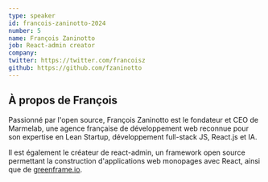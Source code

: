 ```yaml
---
type: speaker
id: francois-zaninotto-2024
number: 5
name: François Zaninotto
job: React-admin creator
company: 
twitter: https://twitter.com/francoisz
github: https://github.com/fzaninotto
---
```


## À propos de François

Passionné par l'open source, François Zaninotto est le fondateur et CEO de Marmelab, une agence française de développement web reconnue pour son expertise en Lean Startup, développement full-stack JS, React.js et IA.

Il est également le créateur de react-admin, un framework open source permettant la construction d'applications web monopages avec React, ainsi que de [greenframe.io](https://greenframe.io/).